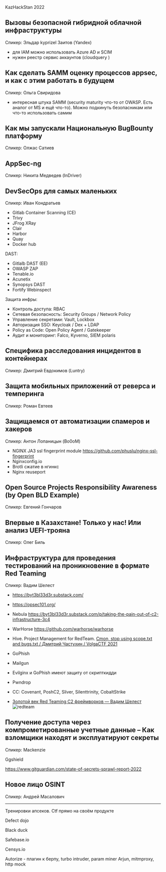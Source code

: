 KazHackStan 2022

## Вызовы безопасной гибридной облачной инфраструктуры

Спикер: Эльдар kyprizel Заитов (Yandex)

- для IAM можно использовать Azure AD и SCIM
- нужен реестр сервис аккаунтов (cloudquery )

## Как сделать SAMM оценку процессов appsec, и как с этим работать в будущем

Спикер: Ольга Свиридова
- интересная штука SAMM (security maturity что-то от OWASP. Есть аналог от MS и ещё что-то). Можно подкинуть безопасникам или что-то использовать самим

## Как мы запускали Национальную BugBounty платформу

Спикер: Олжас Сатиев

## AppSec-ng

Спикер: Никита Медведев (InDriver)

## DevSecOps для самых маленьких

Спикер: Иван Кондратьев

- Gitlab Container Scanning (CE)
- Trivy
- JFrog XRay
- Clair
- Harbor
- Quay
- Docker hub

DAST:
- Gitlalb DAST (EE)
- OWASP ZAP
- Tenable.io
- Acunetix
- Synopsys DAST
- Fortify Webinspect

Защита инфры:
- Контроль доступа: RBAC
- Сетевая безопасность: Security Groups / Network Policy 
- Управление секретами: Vault, Lockbox
- Авторизация SSO: Keycloak / Dex + LDAP
- Policy as Code: Open Policy Agent / Gatekeeper 
- Аудит и мониторинг: Falco, Kyverno, SIEM
polaris


## Специфика расследования инцидентов в контейнерах

Спикер: Дмитрий Евдокимов (Luntry)

## Защита мобильных приложений от реверса и темперинга

Спикер: Роман Евтеев


## Защищаемся от автоматизации спамеров и хакеров

Спикер: Антон Лопаницын (Bo0oM)

- NGINX JA3 ssl fingerprint module https://github.com/phuslu/nginx-ssl-fingerprint
- Nginxconfig.io
- Brotli сжатие в нгинкс
- Nginx reuseport

## Open Source Projects Responsibility Awareness (by Open BLD Example)

Спикер: Евгений Гончаров


## Впервые в Казахстане! Только у нас! Или анализ UEFI-трояна

Спикер: Олег Биль

## Инфраструктура для проведения тестирований на проникновение в формате Red Teaming

Спикер: Вадим Шелест

- https://byt3bl33d3r.substack.com/
- https://opsec101.org/

- Nebula https://byt3bl33d3r.substack.com/p/taking-the-pain-out-of-c2-infrastructure-3c4
- WarHorse https://github.com/warhorse/warhorse
- Hive. Project Management for RedTeam. [Cmon, stop using scope.txt and bugs.txt / Дмитрий Частухин / VolgaCTF 2021](https://www.youtube.com/watch?v=aazM16elhtI)
- GoPhish
- Mailgun
- Evilginx и GoPhish имеют защиту от скрипткидди
- Pwndrop
- CC: Covenant, PoshC2, Sliver, Silenttrinity, CobaltStrike
- [Золотой век Red Teaming С2 фреймворков — Вадим Шелест](https://www.youtube.com/watch?v=pZ3lBX3s7-U)
![redteam](/img/khs22/redteaminfra.jpg)



## Получение доступа через компрометированные учетные данные – Как взломщики находят и эксплуатируют секреты

Спикер: Mackenzie 

Ggshield

https://www.gitguardian.com/state-of-secrets-sprawl-report-2022

## Новое лицо OSINT

Спикер: Андрей Масалович





---
Тренировки апсеков. Ctf прямо на своём продукте

Defect dojo

Black duck


Safebase.io

Censys.io

Autorize - плагин к берпу, turbo intruder, param miner
Arjun, mitmproxy, http mock

